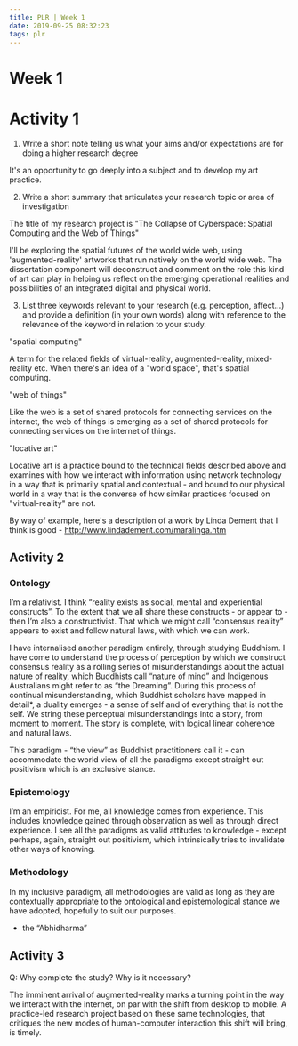 ```yaml
---
title: PLR | Week 1
date: 2019-09-25 08:32:23
tags: plr
---
```


# Week 1

# Activity 1

1. Write a short note telling us what your aims and/or expectations are for doing a higher research degree

It's an opportunity to go deeply into a subject and to develop my art practice.

2. Write a short summary that articulates your research topic or area of investigation

The title of my research project is "The Collapse of Cyberspace: Spatial Computing and the Web of Things"

I'll be exploring the spatial futures of the world wide web, using 'augmented-reality' artworks that run natively on the world wide web. The dissertation component will deconstruct and comment on the role this kind of art can play in helping us reflect on the emerging operational realities and possibilities of an integrated digital and physical world.

3. List three keywords relevant to your research (e.g. perception, affect...) and provide a definition (in your own words) along with reference to the relevance of the keyword in relation to your study.

"spatial computing"

A term for the related fields of virtual-reality, augmented-reality, mixed-reality etc. When there's an idea of a "world space", that's spatial computing.

"web of things"

Like the web is a set of shared protocols for connecting services on the internet, the web of things is emerging as a set of shared protocols for connecting services on the internet of things.

"locative art"

Locative art is a practice bound to the technical fields described above and examines with how we interact with information using network technology in a way that is primarily spatial and contextual - and bound to our physical world in a way that is the converse of how similar practices focused on "virtual-reality" are not.

By way of example, here's a description of a work by Linda Dement that I think is good - http://www.lindadement.com/maralinga.htm

## Activity 2

### Ontology

I’m a relativist. I think “reality exists as social, mental and experiential constructs”. To the extent that we all share these constructs - or appear to - then I’m also a constructivist. That which we might call “consensus reality” appears to exist and follow natural laws, with which we can work.

I have internalised another paradigm entirely, through studying Buddhism. I have come to understand the process of perception by which we construct consensus reality as a rolling series of misunderstandings about the actual nature of reality, which Buddhists call “nature of mind” and Indigenous Australians might refer to as “the Dreaming”. During this process of continual misunderstanding, which Buddhist scholars have mapped in detail\*, a duality emerges - a sense of self and of everything that is not the self. We string these perceptual misunderstandings into a story, from moment to moment. The story is complete, with logical linear coherence and natural laws.

This paradigm - “the view” as Buddhist practitioners call it - can accommodate the world view of all the paradigms except straight out positivism which is an exclusive stance.

### Epistemology

I’m an empiricist. For me, all knowledge comes from experience. This includes knowledge gained through observation as well as through direct experience. I see all the paradigms as valid attitudes to knowledge - except perhaps, again, straight out positivism, which intrinsically tries to invalidate other ways of knowing.

### Methodology

In my inclusive paradigm, all methodologies are valid as long as they are contextually appropriate to the ontological and epistemological stance we have adopted, hopefully to suit our purposes.

- the “Abhidharma”

## Activity 3

Q: Why complete the study? Why is it necessary?

The imminent arrival of augmented-reality marks a turning point in the way we interact with the internet, on par with the shift from desktop to mobile. A practice-led research project based on these same technologies, that critiques the new modes of human-computer interaction this shift will bring, is timely.
